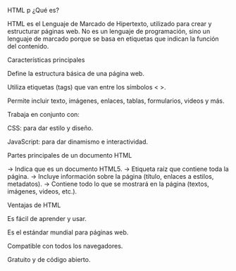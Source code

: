 HTML
p
¿Qué es?

HTML es el Lenguaje de Marcado de Hipertexto, utilizado para crear y estructurar páginas web. No es un lenguaje de programación, sino un lenguaje de marcado porque se basa en etiquetas que indican la función del contenido.

Características principales

Define la estructura básica de una página web.

Utiliza etiquetas (tags) que van entre los símbolos < >.

Permite incluir texto, imágenes, enlaces, tablas, formularios, videos y más.

Trabaja en conjunto con:

CSS: para dar estilo y diseño.

JavaScript: para dar dinamismo e interactividad.

Partes principales de un documento HTML

<!DOCTYPE html> → Indica que es un documento HTML5.

<html> → Etiqueta raíz que contiene toda la página.

<head> → Incluye información sobre la página (título, enlaces a estilos, metadatos).

<body> → Contiene todo lo que se mostrará en la página (textos, imágenes, videos, etc.).

Ventajas de HTML

Es fácil de aprender y usar.

Es el estándar mundial para páginas web.

Compatible con todos los navegadores.

Gratuito y de código abierto.
